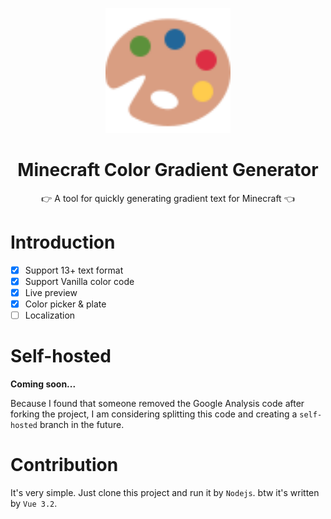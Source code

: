 <p align="center">
  <a href="https://github.com/tuanzisama/minecraft-gradient-text-generator">
    <img src="https://raw.githubusercontent.com/twitter/twemoji/master/assets/svg/1f3a8.svg" width="200" height="200" alt="Minecraft Gradient Text Generator">
  </a>
</p>

<div align="center">
  
# Minecraft Color Gradient Generator

👉 A tool for quickly generating gradient text for Minecraft 👈

</div>

# Introduction

- [x] Support 13+ text format
- [x] Support Vanilla color code
- [x] Live preview
- [x] Color picker & plate
- [ ] Localization 

# Self-hosted

**Coming soon...**

Because I found that someone removed the Google Analysis code after forking the project, I am considering splitting this code and creating a `self-hosted` branch in the future.

# Contribution

It's very simple. Just clone this project and run it by `Nodejs`. btw it's written by `Vue 3.2`.
